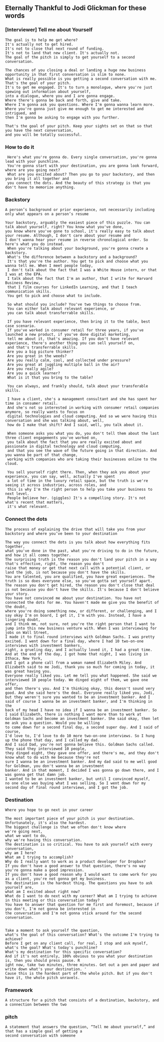 ## Eternally Thankful to Jodi Glickman for these words
### [Interviewer] Tell me about Yourself

    The goal is to help me get where?
    It's actually not to get hired. 
    It's not to close that next round of funding. 
    It's not to land that new client. It's actually not. 
    The goal of the pitch is simply to get yourself to a second conversation. 
    
    The chances of you closing a deal or landing a huge new business opportunity in that first conversation is slim to none. 
    What is really possible is you getting a second conversation with me. That's the goal of your pitch. 
    It's to get me engaged. It's to turn a monologue, where you're just spewing out information about yourself, 
    into a dialogue, where you and I are gonna engage.
    Where there's gonna be back and forth, give and take. 
    Where I'm gonna ask you questions. Where I'm gonna wanna learn more. 
    Where you're gonna just give me enough to get me interested and intrigued, and 
    then I'm gonna be asking to engage with you further. 
    
    That's the goal of your pitch. Keep your sights set on that so that you have the next conversation, 
    and you will be totally successful.

### How to do it
     Here's what you're gonna do. Every single conversation, you're gonna lead with your punchline. 
     You're gonna start with your destination, you are gonna look forward, where are you going next? 
     What are you excited about? Then you go to your backstory, and then you bring it all together and 
     you connect the dots. And the beauty of this strategy is that you don't have to memorize anything.
     
### Backstory
    A person’s background or prior experience, not necessarily including only what appears on a person’s resume
    
    Your backstory, arguably the easiest piece of this puzzle. You can talk about yourself, right? You know what you've done, 
    you know where you've gone to school, it's really easy to talk about your resume. Although, I don't care about your resume and 
    I don't wanna hear your resume in reverse chronological order. So here's what you do instead.
     When you're talking about your background, you're gonna create a backstory. 
     What's the difference between a backstory and a background? 
     It's that you're the author. You get to pick and choose what you wanna tell me. When I meet people today, 
     I don't talk about the fact that I was a White House intern, or that I was at the EPA. 
     I talk about the fact that I'm an author, that I write for Harvard Business Review, 
     that I film courses for LinkedIn Learning, and that I teach communication skills. 
     You get to pick and choose what to include. 
     
     So what should you include? You've two things to choose from. 
     You can either talk about relevant experience, or 
     you can talk about transferrable skills. 
     
     If you have relevant experience, then bring it to the table, best case scenario. 
     If you've worked in consumer retail for three years, if you've launched a new product, if you've done digital marketing, 
     tell me about it, that's amazing. If you don't have relevant experience, there's another thing you can sell yourself on, 
     and that's transferrable skills. 
     Are you a big picture thinker?
     Are you great in the weeds? 
     Are you really calm, cool, and collected under pressure? 
     Are you great at juggling multiple ball in the air? 
     Are you really agile? 
     Are you a quick learner? 
     What is it that you bring to the table? 
     
     You can always, and frankly should, talk about your transferable skills. 
     
     I have a client, she's a management consultant and she has spent her time in consumer retail. 
     And she's not so interested in working with consumer retail companies anymore, so really wants to focus on 
     digital technologies and cloud computing. And so we were having this conversation and she was talking about, well, 
     how do I make that shift? And I said, well, you talk about it. 
     
     When someone asks you what you do, you don't tell them about the last three client engagements you've worked on, 
     you talk about the fact that you are really excited about and passionate in digital technology and cloud computing, 
     and that you see the wave of the future going in that direction. And you wanna be part of that change, 
     working with companies who are taking their businesses online to the cloud. 
     
     You sell yourself right there. Then, when they ask you about your experience, you can say, well, actually I've spent 
     a lot of time in the luxury retail space, but the truth is we're seeing it across industries, across roles, and 
     this is why I'm the right person to help you take your business to next level. 
     People believe her. (giggles) It's a compelling story. It's not what's recent that matters, 
     it's what relevant.


### Connect the dots
    The process of explaining the drive that will take you from your backstory and where you’ve been to your destination
    
    The way you connect the dots is you talk about how everything fits together,
    what you've done in the past, what you're driving to do in the future, and how it all comes together. 
    The surprising truth is the reason you don't land your pitch in a way that's effective, right, the reason you don't 
    raise that money or get that next call with a potential client, or land the job, is not because you don't have the skills. 
    You are talented, you are qualified, you have great experiences. The truth is so does everyone else, so you've gotta set yourself apart. 
    The reason you don't get hired, the reason you don't close that deal is not because you don't have the skills. It's because I don't believe your story. 
    You have not convinced me about your destination. You have not connected the dots for me. You haven't made me give you the benefit of the doubt, 
    where you're doing something new, or different, or challenging, and I say okay I'm on board, I get it, I'm with you. Instead, I have a lingering doubt, 
    and I think mm, not sure, not you're the right person that I want to jump into this new business venture with. When I was interviewing for jobs on Wall Street, 
    I made it to final round interviews with Goldman Sachs. I was pretty excited. I went down for a final day, where I had 10 two-on-one interviews with investment bankers, 
    right, a grueling day, and I actually loved it, I had a great time. And at the end of the day, I got home that night, I was living in Ithaca, New York, 
    and I got a phone call from a woman named Elizabeth Miley. And Elizabeth said to me Jodi, thank you so much for coming in today, it was great having you. 
    Everyone really liked you. Let me tell you what happened. She said we interviewed 10 people today. We dinged eight of them, we gave one offer, 
    and then there's you. And I'm thinking okay, this doesn't sound very good. And she said here's the deal. Everyone really liked you, Jodi, 
    but they weren't sure you wanted to be an investment banker. And I said of course I wanna be an investment banker, and I'm thinking in the 
    back of my head I have no idea if I wanna be an investment banker. So I said Elizabeth, there is nothing I want more than to work at 
    Goldman Sachs and become an investment banker. She said okay, then let me ask you a question. Would you be willing 
    to come down for a second final day, a second super day. And I said of course,
    I'd love to, I'd love to do 10 more two-on-one interviews. So I hung up the phone that day, and I called my dad. 
    And I said Dad, you're not gonna believe this. Goldman Sachs called. They said they interviewed 10 people, 
    they dinged eight, they gave one offer, and there's me, and they don't know what to do with me because they're not 
    sure I wanna be an investment banker. And my dad said to me well good for Goldman, you don't wanna be an investment 
    banker. And in that moment, I decided I was gonna go down there, and I was gonna get that damn job. 
    I wanted to be an investment banker, but until I convinced myself,
    no one else was buying what I was selling. So I went down for my second day of final round interviews, and I got the job. 

### Destination
    Where you hope to go next in your career
    
    The most important piece of your pitch is your destination. Unfortunately, it's also the hardest. 
    The biggest challenge is that we often don't know where 
    we're going next, 
    what we want to do, 
    why we're having this conversation. 
    The destination is so critical. You have to ask yourself with every conversation, 
    why am I here? 
    What am I trying to accomplish? 
    Why do I really want to work as a product developer for Dropbox? 
    If you don't have a good answer to that question, there's no way you're gonna make a good impression. 
    If you don't have a good reason why I would want to come work for you as a client, you're not gonna get my business. 
    The destination is the hardest thing. The questions you have to ask yourself are, 
    what am I excited about right now? 
    What do I want to do next with my career? What am I trying to achieve in this meeting or this conversation today? 
    You have to answer that question for me first and foremost, because if you don't, I'm not gonna be interested in 
    the conversation and I'm not gonna stick around for the second conversation. 
    
     
    Take a moment to ask yourself the question, 
    what's the goal of this conversation? What's the outcome I'm trying to achieve? 
    Before I get on any client call, for real, I stop and ask myself, what's the goal? What's today's punchline? 
    What's my destination for this specific conversation? 
    And if it's not entirely, 100% obvious to you what your destination is, then you should press pause. R
    ight now, take two minutes, three minutes. Get out a pen and paper and write down what's your destination. '
    Cause this is the hardest part of the whole pitch. But if you don't have it, the whole pitch unravels.


### Framework
    A structure for a pitch that consists of a destination, backstory, and a connection between the two

### pitch
    A statement that answers the question, “Tell me about yourself,” and that has a simple goal of getting a 
    second conversation with someone 
